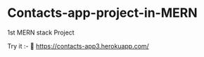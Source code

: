 # Contacts-app-project-in-MERN

1st MERN stack Project

Try it :- 💯 https://contacts-app3.herokuapp.com/ 
